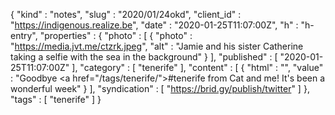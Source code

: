 {
  "kind" : "notes",
  "slug" : "2020/01/24okd",
  "client_id" : "https://indigenous.realize.be",
  "date" : "2020-01-25T11:07:00Z",
  "h" : "h-entry",
  "properties" : {
    "photo" : [ {
      "photo" : "https://media.jvt.me/ctzrk.jpeg",
      "alt" : "Jamie and his sister Catherine taking a selfie with the sea in the background"
    } ],
    "published" : [ "2020-01-25T11:07:00Z" ],
    "category" : [ "tenerife" ],
    "content" : [ {
      "html" : "",
      "value" : "Goodbye <a href=\"/tags/tenerife/\">#tenerife</a> from Cat and me! It's been a wonderful week"
    } ],
    "syndication" : [ "https://brid.gy/publish/twitter" ]
  },
  "tags" : [ "tenerife" ]
}
